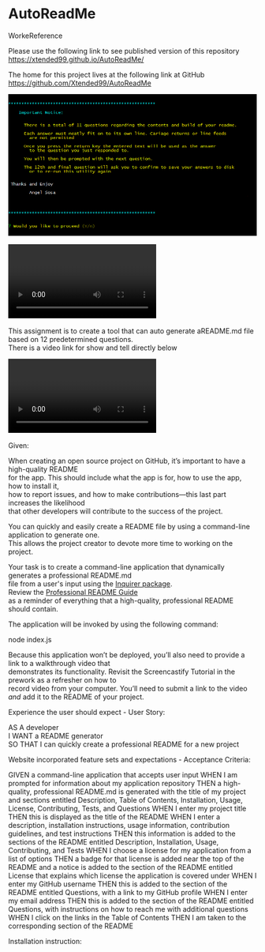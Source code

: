 
#  AutoReadMe  
WorkeReference  


  Please use the following link to see published version of this repository https://xtended99.github.io/AutoReadMe/  

  The home for this project lives at the following link at GitHub https://github.com/Xtended99/AutoReadMe  

![AutoReadMe Intro Screen](./assets/images/introscreen.png)   
   
![AutoreadMe MP4](./assets/videos/Jun_19_2021_11_26_PM.mp4)   
   
  This assignment is to create a tool that can auto generate aREADME.md file based on 12 predetermined questions.  
  There is a video link for show and tell directly below   
   
![AutoreadMe MP4](./assets/videos/Jun_19_2021_11_26_PM.mp4)   

Given:

   When creating an open source project on GitHub, it’s important to have a high-quality README   
   for the app. This should include what the app is for, how to use the app, how to install it,   
   how to report issues, and how to make contributions&mdash;this last part increases the likelihood   
   that other developers will contribute to the success of the project.   
   
   You can quickly and easily create a README file by using a command-line application to generate one.   
   This allows the project creator to devote more time to working on the project.   
   
   Your task is to create a command-line application that dynamically generates a professional README.md   
   file from a user's input using the [Inquirer package](https://www.npmjs.com/package/inquirer).   
   Review the [Professional README Guide](https://coding-boot-camp.github.io/full-stack/github/professional-readme-guide)   
   as a reminder of everything that a high-quality, professional README should contain.   
   
   The application will be invoked by using the following command:   
   
   node index.js   
   
   Because this application won’t be deployed, you’ll also need to provide a link to a walkthrough video that   
   demonstrates its functionality. Revisit the Screencastify Tutorial in the prework as a refresher on how to   
   record video from your computer. You’ll need to submit a link to the video _and_ add it to the README of your project.   
   
   
Experience the user should expect - User Story:   
   
   AS A developer   
   I WANT a README generator   
   SO THAT I can quickly create a professional README for a new project   
  
  
Website incorporated feature sets and expectations - Acceptance Criteria:  
  
   GIVEN a command-line application that accepts user input
   WHEN I am prompted for information about my application repository
   THEN a high-quality, professional README.md is generated with the title of my project and sections entitled Description, Table of Contents, Installation, Usage, License, Contributing, Tests, and Questions
   WHEN I enter my project title
   THEN this is displayed as the title of the README
   WHEN I enter a description, installation instructions, usage information, contribution guidelines, and test instructions
   THEN this information is added to the sections of the README entitled Description, Installation, Usage, Contributing, and Tests
   WHEN I choose a license for my application from a list of options
   THEN a badge for that license is added near the top of the README and a notice is added to the section of the README entitled License that explains which license the application is covered under
   WHEN I enter my GitHub username
   THEN this is added to the section of the README entitled Questions, with a link to my GitHub profile
   WHEN I enter my email address
   THEN this is added to the section of the README entitled Questions, with instructions on how to reach me with additional questions
   WHEN I click on the links in the Table of Contents
   THEN I am taken to the corresponding section of the README
  
 Installation instruction:   
   

